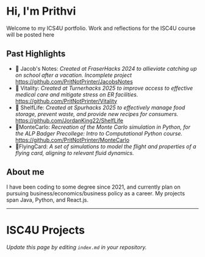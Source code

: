 # Hi, I'm Prithvi
Welcome to my ICS4U portfolio. Work and reflections for the ISC4U course will be posted here

## Past Highlights
- 🔧 Jacob's Notes: *Created at FraserHacks 2024 to allieviate catching up on school after a vacation. Incomplete project* https://github.com/PritNotPrinter/JacobsNotes
- 🔧 Vitality: *Created at Turnerhacks 2025 to improve access to effective medical care and mitigate stress on ER facilities.* https://github.com/PritNotPrinter/Vitality
- 🔧 ShelfLife: *Created at Spurhacks 2025 to effectively manage food storage, prevent waste, and provide new recipes for consumers.* https://github.com/JordanKing22/ShelfLife
- 🔧MonteCarlo: *Recreation of the Monte Carlo simulation in Python, for the ALP Badger Precollege: Intro to Computational Python course.* https://github.com/PritNotPrinter/MonteCarlo
- 🔧FlyingCard: *A set of simulations to model the flight and properties of a flying card, aligning to relevant fluid dynamics.* 

## About me
I have been coding to some degree since 2021, and currently plan on pursuing business/economics/business policy as a career. My projects span Java, Python, and React.js. 

---

# ISC4U Projects
*Update this page by editing `index.md` in your repository.*

